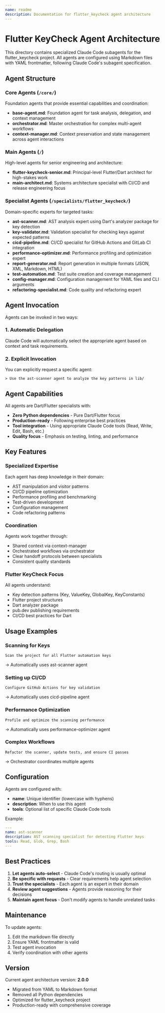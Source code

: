 ```yaml
---
name: readme
description: Documentation for flutter_keycheck agent architecture
---
```


# Flutter KeyCheck Agent Architecture

This directory contains specialized Claude Code subagents for the flutter_keycheck project. All agents are configured using Markdown files with YAML frontmatter, following Claude Code's subagent specification.

## Agent Structure

### Core Agents (`/core/`)
Foundation agents that provide essential capabilities and coordination:

- **base-agent.md**: Foundation agent for task analysis, delegation, and context management
- **orchestrator.md**: Master orchestration for complex multi-agent workflows
- **context-manager.md**: Context preservation and state management across agent interactions

### Main Agents (`/`)
High-level agents for senior engineering and architecture:

- **flutter-keycheck-senior.md**: Principal-level Flutter/Dart architect for high-stakes work
- **main-architect.md**: Systems architecture specialist with CI/CD and release engineering focus

### Specialist Agents (`/specialists/flutter_keycheck/`)
Domain-specific experts for targeted tasks:

- **ast-scanner.md**: AST analysis expert using Dart's analyzer package for key detection
- **key-validator.md**: Validation specialist for checking keys against expected patterns
- **cicd-pipeline.md**: CI/CD specialist for GitHub Actions and GitLab CI integration
- **performance-optimizer.md**: Performance profiling and optimization expert
- **report-generator.md**: Report generation in multiple formats (JSON, XML, Markdown, HTML)
- **test-automation.md**: Test suite creation and coverage management
- **config-manager.md**: Configuration management for YAML files and CLI arguments
- **refactoring-specialist.md**: Code quality and refactoring expert

## Agent Invocation

Agents can be invoked in two ways:

### 1. Automatic Delegation
Claude Code will automatically select the appropriate agent based on context and task requirements.

### 2. Explicit Invocation
You can explicitly request a specific agent:
```
> Use the ast-scanner agent to analyze the key patterns in lib/
```

## Agent Capabilities

All agents are Dart/Flutter specialists with:
- **Zero Python dependencies** - Pure Dart/Flutter focus
- **Production-ready** - Following enterprise best practices
- **Tool integration** - Using appropriate Claude Code tools (Read, Write, Edit, Bash, etc.)
- **Quality focus** - Emphasis on testing, linting, and performance

## Key Features

### Specialized Expertise
Each agent has deep knowledge in their domain:
- AST manipulation and visitor patterns
- CI/CD pipeline optimization
- Performance profiling and benchmarking
- Test-driven development
- Configuration management
- Code refactoring patterns

### Coordination
Agents work together through:
- Shared context via context-manager
- Orchestrated workflows via orchestrator
- Clear handoff protocols between specialists
- Consistent quality standards

### Flutter KeyCheck Focus
All agents understand:
- Key detection patterns (Key, ValueKey, GlobalKey, KeyConstants)
- Flutter project structures
- Dart analyzer package
- pub.dev publishing requirements
- CI/CD best practices for Dart

## Usage Examples

### Scanning for Keys
```
Scan the project for all Flutter automation keys
```
→ Automatically uses ast-scanner agent

### Setting up CI/CD
```
Configure GitHub Actions for key validation
```
→ Automatically uses cicd-pipeline agent

### Performance Optimization
```
Profile and optimize the scanning performance
```
→ Automatically uses performance-optimizer agent

### Complex Workflows
```
Refactor the scanner, update tests, and ensure CI passes
```
→ Orchestrator coordinates multiple agents

## Configuration

Agents are configured with:
- **name**: Unique identifier (lowercase with hyphens)
- **description**: When to use this agent
- **tools**: Optional list of specific Claude Code tools

Example:
```yaml
---
name: ast-scanner
description: AST scanning specialist for detecting Flutter keys
tools: Read, Glob, Grep, Bash
---
```

## Best Practices

1. **Let agents auto-select** - Claude Code's routing is usually optimal
2. **Be specific with requests** - Clear requirements help agent selection
3. **Trust the specialists** - Each agent is an expert in their domain
4. **Review agent suggestions** - Agents provide reasoning for their decisions
5. **Maintain agent focus** - Don't modify agents to handle unrelated tasks

## Maintenance

To update agents:
1. Edit the markdown file directly
2. Ensure YAML frontmatter is valid
3. Test agent invocation
4. Verify coordination with other agents

## Version

Current agent architecture version: **2.0.0**
- Migrated from YAML to Markdown format
- Removed all Python dependencies
- Optimized for flutter_keycheck project
- Production-ready with comprehensive coverage
